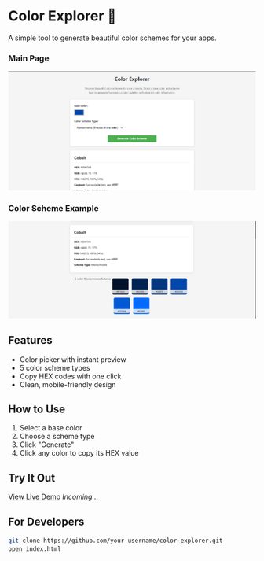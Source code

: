 # Color Explorer 🎨

A simple tool to generate beautiful color schemes for your apps.

### Main Page
![Screenshot 1](screenshots/Screenshot01.png)

### Color Scheme Example
![Screenshot 2](screenshots/Screenshot02.png)

## Features
- Color picker with instant preview
- 5 color scheme types
- Copy HEX codes with one click
- Clean, mobile-friendly design

## How to Use
1. Select a base color
2. Choose a scheme type
3. Click "Generate"
4. Click any color to copy its HEX value

## Try It Out
[View Live Demo](#) *Incoming...*

## For Developers
```bash
git clone https://github.com/your-username/color-explorer.git
open index.html
